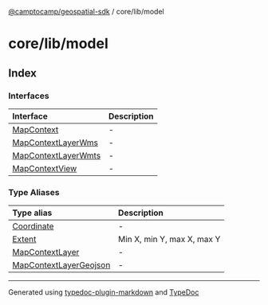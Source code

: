 [@camptocamp/geospatial-sdk](../../../index.md) / core/lib/model

# core/lib/model

## Index

### Interfaces

| Interface | Description |
| :------ | :------ |
| [MapContext](interfaces/MapContext.md) | - |
| [MapContextLayerWms](interfaces/MapContextLayerWms.md) | - |
| [MapContextLayerWmts](interfaces/MapContextLayerWmts.md) | - |
| [MapContextView](interfaces/MapContextView.md) | - |

### Type Aliases

| Type alias | Description |
| :------ | :------ |
| [Coordinate](type-aliases/Coordinate.md) | - |
| [Extent](type-aliases/Extent.md) | Min X, min Y, max X, max Y |
| [MapContextLayer](type-aliases/MapContextLayer.md) | - |
| [MapContextLayerGeojson](type-aliases/MapContextLayerGeojson.md) | - |

***

Generated using [typedoc-plugin-markdown](https://www.npmjs.com/package/typedoc-plugin-markdown) and [TypeDoc](https://typedoc.org/)

